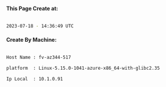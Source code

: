 
   
#### This Page Create at:

```bash

2023-07-18 - 14:36:49 UTC

```

#### Create By Machine:

```bash

Host Name : fv-az344-517

platform  : Linux-5.15.0-1041-azure-x86_64-with-glibc2.35

Ip Local  : 10.1.0.91

```

